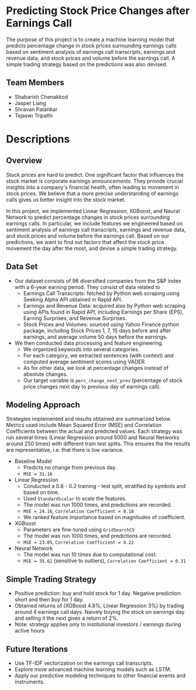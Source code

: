 # Predicting Stock Price Changes after Earnings Call
The purpose of this project is to create a machine learning model that predicts percentage change in stock prices surrounding earnings calls based on sentiment analysis of earnings call transcripts, earnings and revenue data, and stock prices and volume before the earnings call. A simple trading strategy based on the predictions was also devised.

## Team Members
- Shabarish Chenakkod
- Jasper Liang
- Shravan Patankar
- Tejaswi Tripathi

# Descriptions
## Overview
Stock prices are hard to predict. One significant factor that influences the stock market is corporate earnings announcements. They provide crucial insights into a company's financial health, often leading to movement in stock prices. We believe that a more precise understanding of earnings calls gives us better insight into the stock market. 

In this project, we implemented Linear Regression, XGBoost, and Neural Network to predict percentage changes in stock prices surrounding earnings calls. In particular, we include features we engineered based on sentiment analysis of earnings call transcripts, earnings and revenue data, and stock prices and volume before the earnings call. Based on our predictions, we want to find out factors that affect the stock price movement the day after the most, and devise a simple trading strategy.

## Data Set
- Our dataset consists of 98 diversified companies from the S&P index with a 6-year earning period. They consist of data related to
   - Earnings Call Transcripts: fetched by Python web scraping using Seeking Alpha API obtained in Rapid API. 
   - Earnings and Revenue Data: acquired also by Python web scraping using APIs found in Rapid API, including Earnings per Share (EPS), Earning Surprises, and Revenue Surprises.
   - Stock Prices and Volumes: sourced using Yahoo Finance python package, including Stock Prices 1, 7, 15 days before and after earnings, and average volume 50 days before the earnings.
- We then conducted data processing and feature engineering.
   - We organized keywords into several categories.
   - For each category, we extracted sentences (with context) and computed average sentiment scores using VADER.
   - As for other data, we look at percentage changes instead of absolute changes.
   - Our target variable is ```perc_change_next_prev``` (percentage of stock price changes next day to previous day of earnings call).
 
## Modeling Approach
Strategies implemented and results obtained are summarized below. Metrics used include Mean Squared Error (MSE) and Correlation Coefficients between the actual and predicted values. Each strategy was run several times (Linear Regression around 5000 and Neural Networks around 250 times) with different train test splits. This ensures the the results are representative, i.e. that there is low variance.
- Baseline Model
  - Predicts no change from previous day.
  - ```MSE = 31.16 ```
- Linear Regression
  - Conducted a 0.8 - 0.2 training - test split, stratified by symbols and based on time.
  - Used ```StandardScalar``` to scale the features.
  - The model was run 1000 times, and predictions are recorded.
  - ```MSE = 24.16```, ```Correlation Coefficient = 0.18```
  - We ranked feature importance based on magnitudes of coefficient.
- XGBoost
  - Parameters are fine-tuned using ```GridSearchCV```
  - The model was run 1000 times, and predictions are recorded.
  - ```MSE = 23.85```, ```Correlation Coefficient = 0.22```
- Neural Network
  - The model was run 10 times due to computational cost.
  - ```MSE = 35.62``` (sensitive to outliers), ```Correlation Coefficient = 0.31```
 
## Simple Trading Strategy
- Positive prediction: buy and hold stock for 1 day. Negative prediction: short and then buy for 1 day.
- Obtained returns of (XGBoost 4.8%, Linear Regression 3%) by trading around 4 earnings call days. Naively buying the stock on earnings day and selling it the next gives a return of 2%.
- Note: strategy applies only to institutional investors / earnings during active hours

## Future Iterations
- Use TF-IDF vectorization on the earnings call transcripts.
- Explore more advanced machine learning models such as LSTM.
- Apply our predictive modeling techniques to other financial events and instruments.

